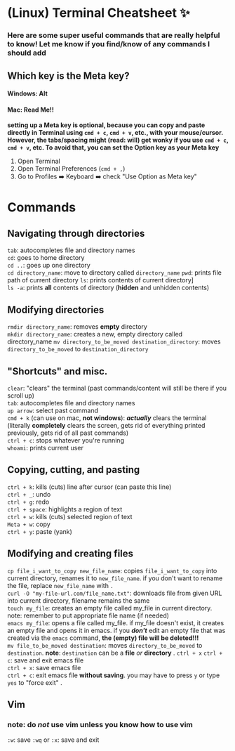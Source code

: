 # (Linux) Terminal Cheatsheet :sparkles:

### Here are some super useful commands that are **really** helpful to know! Let me know if you find/know of any commands I should add

## Which key is the Meta key?
#### Windows: Alt
#### Mac: **Read Me!!**
**setting up a Meta key is optional, because you can copy and paste directly in Terminal using `cmd + c`, `cmd + v`, etc., with your mouse/cursor. However, the tabs/spacing might (read: will) get wonky if you use `cmd + c`, `cmd + v`, etc. To avoid that, you can set the Option key as your Meta key**
1. Open Terminal
2. Open Terminal Preferences (` cmd + , `)
3. Go to Profiles :arrow_right: Keyboard :arrow_right: check "Use Option as Meta key"

# Commands

## Navigating through directories
`tab`: autocompletes file and directory names  
`cd`: goes to home directory   
`cd ..`: goes up one directory   
`cd directory_name`: move to directory called `directory_name`
`pwd`: prints file path of current directory 
`ls`: prints contents of current directory]   
`ls -a`: prints **all** contents of directory (**hidden** and unhidden contents) 

## Modifying directories
`rmdir directory_name`: removes **empty** directory   
`mkdir directory_name`: creates a new, empty directory called directory_name 
`mv directory_to_be_moved destination_directory`: moves `directory_to_be_moved` to `destination_directory`

## "Shortcuts" and misc.
`clear`: "clears" the terminal (past commands/content will still be there if you scroll up)  
`tab`: autocompletes file and directory names  
`up arrow`: select past command  
`cmd + k` (can use on mac, **not windows**): ***actually*** clears the terminal (literally **completely** clears the screen, gets rid of everything printed previously, gets rid of all past commands)  
`ctrl + c`: stops whatever you're running  
`whoami`: prints current user

## Copying, cutting, and pasting
`ctrl + k`: kills (cuts) line after cursor (can paste this line)   
`ctrl + _`: undo   
`ctrl + g`: redo   
`ctrl + space`: highlights a region of text   
`ctrl + w`: kills (cuts) selected region of text   
`Meta + w`: copy   
`ctrl + y`: paste (yank)   

## Modifying and creating files
`cp file_i_want_to_copy new_file_name`: copies `file_i_want_to_copy` into current directory, renames it to `new_file_name`. if you don't want to rename the file, replace `new_file_name` with `.`  
`curl -O "my-file-url.com/file_name.txt"`: downloads file from given URL into current directory, filename remains the same  
`touch my_file`: creates an empty file called my_file in current directory. note: remember to put appropriate file name (if needed)  
`emacs my_file`: opens a file called my_file. if my_file doesn't exist, it creates an empty file and opens it in emacs. if you **_don't_** edit an empty file that was created via the `emacs` command, **the (empty) file will be deleted!!!**  
`mv file_to_be_moved destination`: moves `directory_to_be_moved` to `destination`. **note**: `destination` can be a **file** *or* **directory** . 
`ctrl + x` `ctrl + c`: save and exit emacs file  
`ctrl + x`: save emacs file  
`ctrl + c`: exit emacs file **without saving**. you may have to press `y` or type `yes` to "force exit" . 

## Vim
### note: do _**not**_ use vim unless you know how to use vim
`:w`: save
`:wq` or `:x`: save and exit

